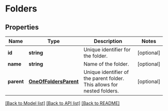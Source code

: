 # Folders

## Properties
Name | Type | Description | Notes
------------ | ------------- | ------------- | -------------
**id** | **string** | Unique identifier for the folder. | [optional] 
**name** | **string** | Name of the folder. | [optional] 
**parent** | [**OneOfFoldersParent**](OneOfFoldersParent.md) | Unique identifier of the parent folder. This allows for nested folders. | [optional] 

[[Back to Model list]](../../README.md#documentation-for-models) [[Back to API list]](../../README.md#documentation-for-api-endpoints) [[Back to README]](../../README.md)

